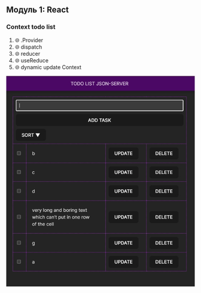 ## Модуль 1: React

### Context todo list

1. 🌐 .Provider
2. 🌐 dispatch
3. 🌐 reducer
4. 🌐 useReduce
5. 🌐 dynamic update Context

![context](src/assets/todo-list.jpg)
